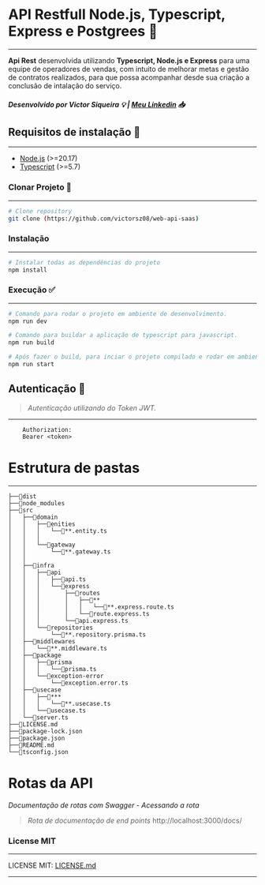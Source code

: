 # **API Restfull Node.js, Typescript, Express e Postgrees** 🚀
------------------
**Api Rest** desenvolvida utilizando **Typescript, Node.js e Express** para uma equipe de operadores de vendas, com intuito de melhorar metas e gestão de contratos realizados, para que possa acompanhar desde sua criação a conclusão de intalação do serviço.


##### Desenvolvido por **Victor Siqueira** 💡 | [Meu Linkedin](https://www.linkedin.com/in/victorsiqueiradeveloper) 📥


## Requisitos de instalação 📄
----------

- [Node.js](https://nodejs.org/pt) (>=20.17)
- [Typescript](https://www.typescriptlang.org/download/) (>=5.7) 


### Clonar Projeto 📑
------------------
```sh
# Clone repository
git clone (https://github.com/victorsz08/web-api-saas)
```

### Instalação
---------

```sh
# Instalar todas as dependências do projeto
npm install 
```

### Execução ✅
---------------

```sh
# Comando para rodar o projeto em ambiente de desenvolvimento.
npm run dev
```

```sh
# Comando para buildar a aplicação de typescript para javascript.
npm run build

# Após fazer o build, para inciar o projeto compilado e rodar em ambiente de pridução.
npm run start
```

## Autenticação 🔐
>*Autenticação utilizando do Token JWT.*
----------

```
    Authorization:
    Bearer <token>
```
# Estrutura de pastas
--------


    ├──📂dist
    ├──📂node_modules
    ├──📂src 
    │   ├──📂domain
    │   │   ├──📂enities
    │   │   │   └──📄**.entity.ts
    │   │   │ 
    │   │   └──📂gateway
    │   │       └──📄**.gateway.ts
    │   │   
    │   ├──📂infra
    │   │   ├──📂api
    │   │   │   ├──📄api.ts
    │   │   │   └──📂express
    │   │   │       ├──📂routes
    │   │   │       │   ├──📂**
    │   │   │       │   │   └──📄**.express.route.ts
    │   │   │       │   └──📄route.express.ts
    │   │   │       └──📄api.express.ts
    │   │   └──📂repositories
    │   │       └──📄**.repository.prisma.ts
    │   ├──📂middlewares
    │   │   └──📄**.middleware.ts
    │   ├──📂package
    │   │   ├──📂prisma   
    │   │   │   └──📄prisma.ts
    │   │   └──📂exception-error
    │   │       └──📄exception.error.ts
    │   ├──📂usecase
    │   │   ├──📂***
    │   │   │   └──📄**.usecase.ts
    │   │   └──📄usecase.ts
    │   └──📄server.ts
    ├──📄LICENSE.md
    ├──📄package-lock.json
    ├──📄package.json
    ├──📄README.md
    └──📄tsconfig.json

# Rotas da API

*Documentação de rotas com Swagger - Acessando a rota*


> *Rota de documentação de end points* http://localhost:3000/docs/ 


### License MIT
--------
LICENSE MIT: [LICENSE.md](./LICENSE.md)

-----------------